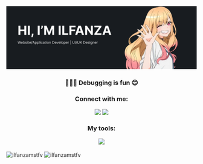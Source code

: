 <img src="banner.png" />

<h3 align="center">
👨🏻‍💻 Debugging is fun 😊
</h3>

<h3 align="center">Connect with me:</h3>
<p align="center">
<a href="https://linkedin.com/in/ilfanza" target="blank"><img src="https://skillicons.dev/icons?i=linkedin" /></a>
<a href="https://www.instagram.com/ilfanzamstfv" target="blank"><img src="https://skillicons.dev/icons?i=instagram" /></a>
</p>

<h3 align="center">My tools:</h3>
<p align="center">
  <a href="https://skillicons.dev">
    <img src="https://skillicons.dev/icons?i=html,css,js,ts,tailwind,bootstrap,figma,mysql,react,nextjs,nodejs,supabase,opencv,py,discord,php&perline=8" />
  </a>
</p>
<p><img align="center" src="https://github-readme-stats.vercel.app/api/top-langs?username=ilfanzamstfv&theme=dark&show_icons=true&hide_border=true&locale=en&layout=compact" alt="ilfanzamstfv" /> <img align="center" src="https://github-readme-stats.vercel.app/api?username=ilfanzamstfv&theme=dark&show_icons=true&hide_border=true&locale=en&layout=compact" alt="ilfanzamstfv" /></p>
